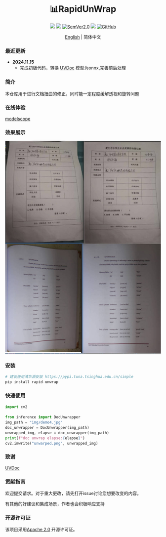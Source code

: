 <div align="center">
  <div align="center">
    <h1><b>📊RapidUnWrap</b></h1>
  </div>
  <a href=""><img src="https://img.shields.io/badge/Python->=3.8,<3.13-aff.svg"></a>
  <a href=""><img src="https://img.shields.io/badge/OS-Linux%2C%20Mac%2C%20Win-pink.svg"></a>
<a href="https://semver.org/"><img alt="SemVer2.0" src="https://img.shields.io/badge/SemVer-2.0-brightgreen"></a>
  <a href="https://github.com/psf/black"><img src="https://img.shields.io/badge/code%20style-black-000000.svg"></a>
  <a href="https://github.com/RapidAI/TableStructureRec/blob/c41bbd23898cb27a957ed962b0ffee3c74dfeff1/LICENSE"><img alt="GitHub" src="https://img.shields.io/badge/license-Apache 2.0-blue"></a>

[English](README_en.md) | 简体中文
</div>

### 最近更新

- **2024.11.15**
    - 完成初版代码，转换 [UVDoc](https://github.com/tanguymagne/UVDoc) 模型为onnx,完善前后处理


### 简介

本仓库用于进行文档扭曲的修正，同时能一定程度缓解透视和旋转问题


### 在线体验
[modelscope](https://www.modelscope.cn/studios/jockerK/DocUnwrap)
### 效果展示
![res_show.jpg](preview.jpg)

### 安装
``` python {linenos=table}
# 建议使用清华源安装 https://pypi.tuna.tsinghua.edu.cn/simple
pip install rapid-unwrap
```

### 快速使用

``` python {linenos=table}
import cv2

from inference import DocUnwrapper
img_path = "img/demo4.jpg"
doc_unwrapper = DocUnwrapper(img_path)
unwrapped_img, elapse = doc_unwrapper(img_path)
print(f"doc unwrap elapse:{elapse}")
cv2.imwrite("unwarped.png", unwrapped_img)

```


### 致谢

[UVDoc](https://github.com/tanguymagne/UVDoc)


### 贡献指南

欢迎提交请求。对于重大更改，请先打开issue讨论您想要改变的内容。

有其他的好建议和集成场景，作者也会积极响应支持

### 开源许可证

该项目采用[Apache 2.0](https://github.com/RapidAI/TableStructureRec/blob/c41bbd23898cb27a957ed962b0ffee3c74dfeff1/LICENSE)
开源许可证。

